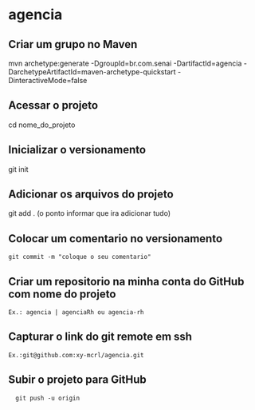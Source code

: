 # agencia

## Criar um grupo no Maven
  mvn archetype:generate -DgroupId=br.com.senai -DartifactId=agencia -DarchetypeArtifactId=maven-archetype-quickstart -DinteractiveMode=false

  ## Acessar o projeto
  cd nome_do_projeto

  ## Inicializar o versionamento
   git init

   ## Adicionar os arquivos do projeto
   git add . (o ponto informar que ira adicionar tudo)

   ## Colocar um comentario no versionamento
    git commit -m "coloque o seu comentario"
   
   ## Criar um repositorio na minha conta do GitHub com nome do projeto
    Ex.: agencia | agenciaRh ou agencia-rh

   ## Capturar o link do git remote em ssh
   
    Ex.:git@github.com:xy-mcrl/agencia.git

   ## Subir o projeto para GitHub
      git push -u origin 